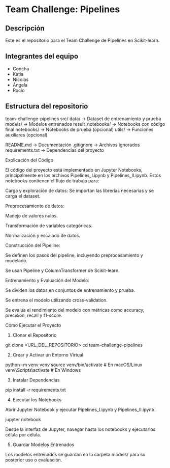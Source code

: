 # Team Challenge: Pipelines

## Descripción
Este es el repositorio para el Team Challenge de Pipelines en Scikit-learn.

## Integrantes del equipo
- Concha
- Katia
- Nicolas
- Ángela
- Rocio

## Estructura del repositorio

team-challenge-pipelines
src/
data/ → Dataset de entrenamiento y prueba
models/ → Modelos entrenados
result_notebooks/ → Notebooks con código final
notebooks/ → Notebooks de prueba (opcional)
utils/ → Funciones auxiliares (opcional)

README.md → Documentación
.gitignore → Archivos ignorados
requirements.txt → Dependencias del proyecto


Explicación del Código

El código del proyecto está implementado en Jupyter Notebooks, principalmente en los archivos Pipelines_I.ipynb y Pipelines_II.ipynb. Estos notebooks contienen el flujo de trabajo para:

Carga y exploración de datos: Se importan las librerías necesarias y se carga el dataset.

Preprocesamiento de datos:

Manejo de valores nulos.

Transformación de variables categóricas.

Normalización y escalado de datos.

Construcción del Pipeline:

Se definen los pasos del pipeline, incluyendo preprocesamiento y modelado.

Se usan Pipeline y ColumnTransformer de Scikit-learn.

Entrenamiento y Evaluación del Modelo:

Se dividen los datos en conjuntos de entrenamiento y prueba.

Se entrena el modelo utilizando cross-validation.

Se evalúa el rendimiento del modelo con métricas como accuracy, precision, recall y f1-score.

Cómo Ejecutar el Proyecto

1. Clonar el Repositorio

git clone <URL_DEL_REPOSITORIO>
cd team-challenge-pipelines

2. Crear y Activar un Entorno Virtual

python -m venv venv
source venv/bin/activate  # En macOS/Linux
venv\Scripts\activate  # En Windows

3. Instalar Dependencias

pip install -r requirements.txt

4. Ejecutar los Notebooks

Abrir Jupyter Notebook y ejecutar Pipelines_I.ipynb y Pipelines_II.ipynb.

jupyter notebook

Desde la interfaz de Jupyter, navegar hasta los notebooks y ejecutarlos célula por célula.

5. Guardar Modelos Entrenados

Los modelos entrenados se guardan en la carpeta models/ para su posterior uso o evaluación.
